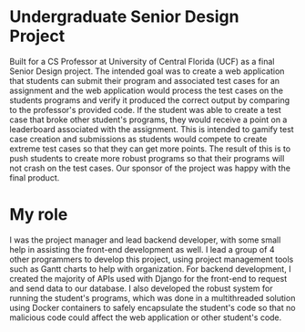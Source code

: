 # Undergraduate Senior Design Project

Built for a CS Professor at University of Central Florida (UCF) as a final Senior Design project. 
The intended goal was to create a web application that students can submit their program and associated test cases for an assignment and the web application would process the test cases on the students programs and verify it produced the correct output by comparing to the professor's provided code. 
If the student was able to create a test case that broke other student's programs, they would receive a point on a leaderboard associated with the assignment. 
This is intended to gamify test case creation and submissions as students would compete to create extreme test cases so that they can get more points. 
The result of this is to push students to create more robust programs so that their programs will not crash on the test cases.
Our sponsor of the project was happy with the final product.

# My role
I was the project manager and lead backend developer, with some small help in assisting the front-end development as well. I lead a group of 4 other programmers to develop this project, using project management tools such as Gantt charts to help with organization.
For backend development, I created the majority of APIs used with Django for the front-end to request and send data to our database. I also developed the robust system for running the student's programs, which was done in a multithreaded solution using Docker containers to safely encapsulate the student's code so that no malicious code could affect the web application or other student's code.

